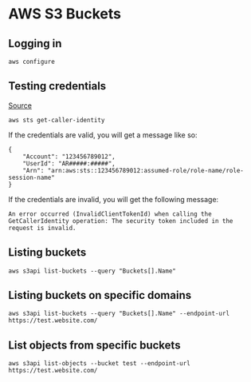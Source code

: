 # AWS S3 Buckets

## Logging in
```
aws configure
```

## Testing credentials
[Source](https://stackoverflow.com/a/42241040)
```
aws sts get-caller-identity
```

If the credentials are valid, you will get a message like so:
```
{
    "Account": "123456789012", 
    "UserId": "AR#####:#####", 
    "Arn": "arn:aws:sts::123456789012:assumed-role/role-name/role-session-name"
}
```

If the credentials are invalid, you will get the following message:
```
An error occurred (InvalidClientTokenId) when calling the GetCallerIdentity operation: The security token included in the request is invalid.
```

## Listing buckets
```
aws s3api list-buckets --query "Buckets[].Name"
```

## Listing buckets on specific domains
```
aws s3api list-buckets --query "Buckets[].Name" --endpoint-url https://test.website.com/
```

## List objects from specific buckets
```
aws s3api list-objects --bucket test --endpoint-url https://test.website.com/
```

